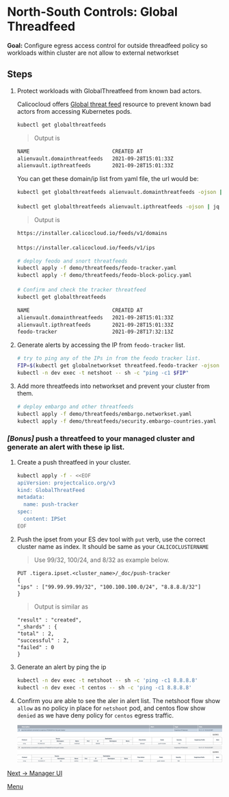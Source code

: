 # North-South Controls: Global Threadfeed

**Goal:** Configure egress access control for outside threadfeed policy so workloads within cluster are not allow to external networkset

## Steps

1. Protect workloads with GlobalThreatfeed from known bad actors.

    Calicocloud offers [Global threat feed](https://docs.tigera.io/reference/resources/globalthreatfeed) resource to prevent known bad actors from accessing Kubernetes pods.

    ```bash
    kubectl get globalthreatfeeds
    ```

    >Output is 
    ```bash
    NAME                           CREATED AT
    alienvault.domainthreatfeeds   2021-09-28T15:01:33Z
    alienvault.ipthreatfeeds       2021-09-28T15:01:33Z
    ```

    You can get these domain/ip list from yaml file, the url would be:

    ```bash
    kubectl get globalthreatfeeds alienvault.domainthreatfeeds -ojson | jq -r '.spec.pull.http.url'

    kubectl get globalthreatfeeds alienvault.ipthreatfeeds -ojson | jq -r '.spec.pull.http.url'
    ```

    >Output is 
    ```bash
    https://installer.calicocloud.io/feeds/v1/domains

    https://installer.calicocloud.io/feeds/v1/ips
    ```


    ```bash
    # deploy feodo and snort threatfeeds
    kubectl apply -f demo/threatfeeds/feodo-tracker.yaml
    kubectl apply -f demo/threatfeeds/feodo-block-policy.yaml

    # Confirm and check the tracker threatfeed
    kubectl get globalthreatfeeds 

    ```

    ```bash
    NAME                           CREATED AT
    alienvault.domainthreatfeeds   2021-09-28T15:01:33Z
    alienvault.ipthreatfeeds       2021-09-28T15:01:33Z
    feodo-tracker                  2021-09-28T17:32:13Z
    ```
    
2. Generate alerts by accessing the IP from `feodo-tracker` list. 

    ```bash
    # try to ping any of the IPs in from the feodo tracker list.
    FIP=$(kubectl get globalnetworkset threatfeed.feodo-tracker -ojson | jq -r '.spec.nets[0]' | sed -e 's/^"//' -e 's/"$//' -e 's/\/32//')
    kubectl -n dev exec -t netshoot -- sh -c "ping -c1 $FIP"
    ```

3. Add more threatfeeds into networkset and prevent your cluster from them.

    ```bash
    # deploy embargo and other threatfeeds
    kubectl apply -f demo/threatfeeds/embargo.networkset.yaml
    kubectl apply -f demo/threatfeeds/security.embargo-countries.yaml
    
    ```
    
### *[Bonus]* push a threatfeed to your managed cluster and generate an alert with these ip list.    

  1. Create a push threatfeed in your cluster. 

     ```bash
     kubectl apply -f - <<EOF
     apiVersion: projectcalico.org/v3
     kind: GlobalThreatFeed
     metadata:
       name: push-tracker
     spec:
       content: IPSet
     EOF
     ```

  2. Push the ipset from your ES dev tool with `put` verb, use the correct cluster name as index. It should be same as your `CALICOCLUSTERNAME`
   
     > Use 99/32, 100/24, and 8/32 as example below.

     ```text
     PUT .tigera.ipset.<cluster_name>/_doc/push-tracker
     {
     "ips" : ["99.99.99.99/32", "100.100.100.0/24", "8.8.8.8/32"]
     }
     ```

     > Output is similar as 
     ```text
     "result" : "created",
     "_shards" : {
     "total" : 2,
     "successful" : 2,
     "failed" : 0
     }
     ```

  3. Generate an alert by ping the ip
    
     ```bash
     kubectl -n dev exec -t netshoot -- sh -c 'ping -c1 8.8.8.8'
     kubectl -n dev exec -t centos -- sh -c 'ping -c1 8.8.8.8'
     ```

  4. Confirm you are able to see the aler in alert list. The netshoot flow show `allow` as no policy in place for `netshoot` pod, and centos flow show `denied` as we have deny policy for `centos` egress traffic.
   
     ![push alert](../img/push-alert.png)
        

[Next -> Manager UI](../modules/manager-ui.md)

[Menu](../README.md)